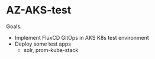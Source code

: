 # AZ-AKS-test

Goals:
 - Implement FluxCD GitOps in AKS K8s test environment
 - Deploy some test apps
    - solr, prom-kube-stack
